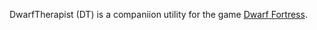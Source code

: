 DwarfTherapist (DT) is a companiion utility for the game [Dwarf Fortress](http://www.bay12games.com/dwarves/).
